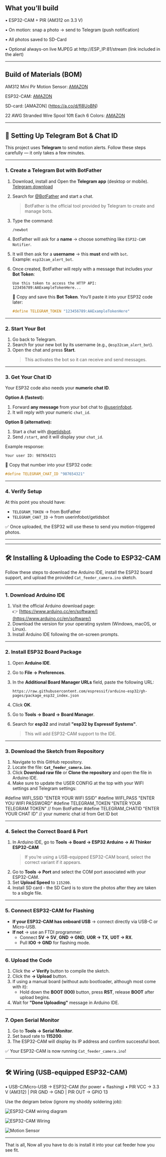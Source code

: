 ## What you’ll build

•	ESP32-CAM + PIR (AM312 on 3.3 V)

•	On motion: snap a photo → send to Telegram (push notification)

•  All photos saved to SD-Card

•	Optional always-on live MJPEG at http://ESP_IP:81/stream (link included in the alert)

________________________________________
## Build of Materials (BOM)


 AM312 Mini Pir Motion Sensor: [AMAZON](https://www.amazon.com/dp/B0CCF52DVJ?ref=ppx_yo2ov_dt_b_fed_asin_title)

 ESP32-CAM: [AMAZON](https://www.amazon.com/dp/B09TNVYSVJ?ref=ppx_yo2ov_dt_b_fed_asin_title&th=1)
 
 SD-card: [AMAZON] (https://a.co/d/fI8UoBN)

 22 AWG Stranded Wire Spool 10ft Each 6 Colors: [AMAZON](https://www.amazon.com/Fermerry-Stranded-Electric-Tinned-Copper/dp/B089CQHRDT/ref=sr_1_7?crid=2GENFHF7JIZXV&dib=eyJ2IjoiMSJ9.0is0xfeGIMj9TEgcksIBU__3upOqDWw9vCr0v4yDcFRDGgmZIh1RfEGxmx4d443HDgl4IMoyuXUxpHALQKDp-1K0eGIxJ4EH8w8N8Pj-KbJEz-CJDrLwbgz1nGTmPmzijX-vbVDUp6xXD3q_Zj5xjALyq5J4ntEAe6ufCPcrNzUxzSio8D6bPpZ3VuGFt8i7iCednutWgk9cAbfnt5AHHO98HLYrDkQQ9zAiaW1ItYZUKL7NbeLfjSsMLimtzBwbisJn77dJqpmkNJTOFWcrDLIMxpECXdxRrNA4LefZqds.rm7lcU3G7UGXkiRdzdBRH6ZJoUXJM6NbYI6V_V0X__0&dib_tag=se&keywords=electronics%2Bwire&qid=1758568191&sprefix=electroics%2Bwi%2Caps%2C308&sr=8-7&th=1)

________________________________________
## 🔑 Setting Up Telegram Bot & Chat ID

This project uses **Telegram** to send motion alerts. Follow these steps carefully — it only takes a few minutes.

---

### 1. Create a Telegram Bot with BotFather

1. Download, install and Open the **Telegram app** (desktop or mobile).  [Telegram download](https://desktop.telegram.org/)
2. Search for [@BotFather](https://t.me/botfather) and start a chat.  
   > BotFather is the official tool provided by Telegram to create and manage bots.  
3. Type the command:

   ```text
   /newbot
   ```

4. BotFather will ask for a **name** → choose something like `ESP32-CAM Notifier`.  
5. It will then ask for a **username** → this **must** end with `bot`.  
   Example: `esp32cam_alert_bot`.  
6. Once created, BotFather will reply with a message that includes your **Bot Token**:

   ```text
   Use this token to access the HTTP API:
   123456789:AAExampleTokenHere...
   ```

   🔑 Copy and save this **Bot Token**. You’ll paste it into your ESP32 code later:

   ```cpp
   #define TELEGRAM_TOKEN "123456789:AAExampleTokenHere"
   ```

---

### 2. Start Your Bot

1. Go back to Telegram.  
2. Search for your new bot by its username (e.g., `@esp32cam_alert_bot`).  
3. Open the chat and press **Start**.  
   > This activates the bot so it can receive and send messages.

---

### 3. Get Your Chat ID

Your ESP32 code also needs your **numeric chat ID**.

**Option A (fastest):**
1. Forward **any message** from your bot chat to [@userinfobot](https://t.me/userinfobot).  
2. It will reply with your numeric `chat_id`.  

**Option B (alternative):**
1. Start a chat with [@getidsbot](https://t.me/getidsbot).  
2. Send `/start`, and it will display your `chat_id`.  

Example response:

```text
Your user ID: 987654321
```

🔑 Copy that number into your ESP32 code:

```cpp
#define TELEGRAM_CHAT_ID "987654321"
```

---

### 4. Verify Setup

At this point you should have:
- `TELEGRAM_TOKEN` → from BotFather  
- `TELEGRAM_CHAT_ID` → from userinfobot/getidsbot  

✅ Once uploaded, the ESP32 will use these to send you motion-triggered photos.

---
________________________________________

## 🛠️ Installing & Uploading the Code to ESP32-CAM

Follow these steps to download the Arduino IDE, install the ESP32 board support, and upload the provided `Cat_feeder_camera.ino` sketch.

---

### 1. Download Arduino IDE

1. Visit the official Arduino download page:  
   👉 [https://www.arduino.cc/en/software/](https://www.arduino.cc/en/software/)  
2. Download the version for your operating system (Windows, macOS, or Linux).  
3. Install Arduino IDE following the on-screen prompts.

---

### 2. Install ESP32 Board Package

1. Open **Arduino IDE**.  
2. Go to **File → Preferences**.  
3. In the **Additional Board Manager URLs** field, paste the following URL:

   ```
   https://raw.githubusercontent.com/espressif/arduino-esp32/gh-pages/package_esp32_index.json
   ```

4. Click **OK**.  
5. Go to **Tools → Board → Board Manager**.  
6. Search for **esp32** and install **"esp32 by Espressif Systems"**.  
   > This will add ESP32-CAM support to the IDE.

---

### 3. Download the Sketch from Repository

1. Navigate to this GitHub repository.  
2. Locate the file: **`Cat_feeder_camera.ino`**.  
3. Click **Download raw file** or **Clone the repository** and open the file in Arduino IDE.
4. Make sure to update the USER CONFIG at the top with your WIFI settings and Telegram settings:

#define WIFI_SSID       "ENTER YOUR WIFI SSID"
#define WIFI_PASS       "ENTER YOU WIFI PASSWORD"
#define TELEGRAM_TOKEN  "ENTER YOUR TELEGRAM TOKEN"   // from BotFather
#define TELEGRAM_CHATID "ENTER YOUR CHAT ID"             // your numeric chat id from Get ID bot  

---

### 4. Select the Correct Board & Port

1. In Arduino IDE, go to **Tools → Board → ESP32 Arduino → AI Thinker ESP32-CAM**  
   > If you’re using a USB-equipped ESP32-CAM board, select the correct variant if it appears.  
2. Go to **Tools → Port** and select the COM port associated with your ESP32-CAM.  
3. Set **Upload Speed** to `115200`.
4. Install SD card - the SD Card is to store the photos after they are taken to a sibgle file.
---

### 5. Connect ESP32-CAM for Flashing

- **If your ESP32-CAM has onboard USB** → connect directly via USB-C or Micro-USB.  
- **If not** → use an FTDI programmer:  
  - Connect **5V → 5V**, **GND → GND**, **U0R → TX**, **U0T → RX**.  
  - Pull **IO0 → GND** for flashing mode.  

---

### 6. Upload the Code

1. Click the **✓ Verify** button to compile the sketch.  
2. Click the **→ Upload** button.  
3. If using a manual board (without auto bootloader, although most come with it):  
   - Hold down the **BOOT (IO0)** button, press **RST**, release **BOOT** after upload begins.  
4. Wait for **"Done Uploading"** message in Arduino IDE.

---

### 7. Open Serial Monitor

1. Go to **Tools → Serial Monitor**.  
2. Set baud rate to **115200**.  
3. The ESP32-CAM will display its IP address and confirm successful boot.

✅ Your ESP32-CAM is now running `Cat_feeder_camera.ino`!

   
________________________________________
## 🛠️ Wiring (USB-equipped ESP32-CAM)
•	USB-C/Micro-USB → ESP32-CAM (for power + flashing)
•	PIR VCC → 3.3 V (AM312) | PIR GND → GND | PIR OUT → GPIO 13

Use the deigram below (ignore my shoddy soldering job):

![ESP32-CAM wiring diagram](Diagram.jpg)

![ESP32-CAM Wiring](IMG_1271.jpeg)

![Motion Sensor](IMG_1272.jpeg)

________________________________________

That is all, Now all you have to do is install it into your cat feeder how you see fit. 


